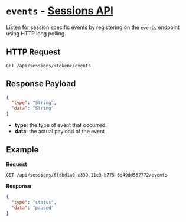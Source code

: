 # `events` - [Sessions API](../README.md#sessions-api)

Listen for session specific events by registering on the `events` endpoint using HTTP long polling.

## HTTP Request

`GET /api/sessions/<token>/events`

## Response Payload

```json
{
  "type": "String",
  "data": "String"
}
```

- **type**: the type of event that occurred.
- **data**: the actual payload of the event

## Example

**Request**

`GET /api/sessions/6fdbd1a0-c339-11e9-b775-6d49dd567772/events`

**Response**

```json
{
  "type": "status",
  "data": "paused"
}
```
